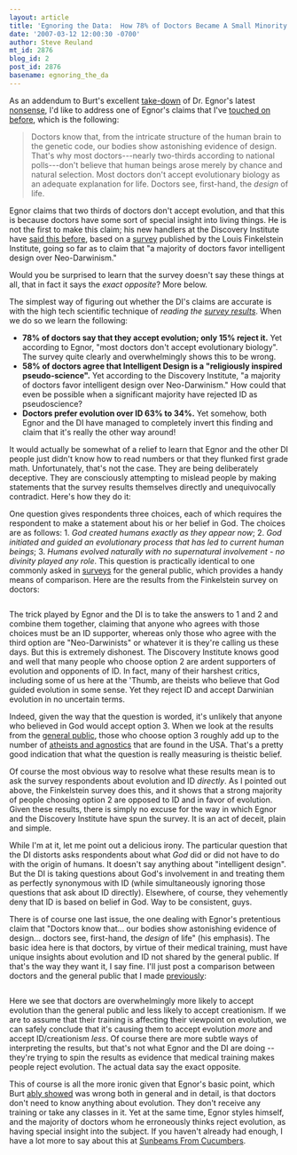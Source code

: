 ```yaml
---
layout: article
title: 'Egnoring the Data:  How 78% of Doctors Became A Small Minority'
date: '2007-03-12 12:00:30 -0700'
author: Steve Reuland
mt_id: 2876
blog_id: 2
post_id: 2876
basename: egnoring_the_da
---
```

As an addendum to Burt's excellent [take-down](/archives/2007/03/egnorance-combo-arrogance.html) of Dr. Egnor's latest [nonsense](http://www.evolutionnews.org/2007/03/why_would_i_want_my_doctor_to.html),  I'd like to address one of Egnor's claims that I've [touched on before](/archives/2007/01/why-do-so-many.html), which is the following:

> Doctors know that, from the intricate structure of the human brain to the genetic code, our bodies show astonishing evidence of design.  That's why most doctors---nearly two-thirds according to national polls---don't believe that human beings arose merely by chance and natural selection. Most doctors don't accept evolutionary biology as an adequate explanation for life.  Doctors see, first-hand, the _design_ of life.

Egnor claims that two thirds of doctors don't accept evolution, and that this is because doctors have some sort of special insight into living things.  He is not the first to make this claim; his new handlers at the Discovery Institute have [said this before](http://www.evolutionnews.org/2005/05/poll_60_percent_of_doctors_reject_darwin.html), based on a [survey](http://www.jtsa.edu/research/finkelstein/surveys/evolution_results.shtml) published by the Louis Finkelstein Institute, going so far as to claim that "a majority of doctors favor intelligent design over Neo-Darwinism."  

Would you be surprised to learn that the survey doesn't say these things at all, that in fact it says the _exact opposite_?  More below.

The simplest way of figuring out whether the DI's claims are accurate is with the high tech scientific technique of _reading the [survey results](http://www.jtsa.edu/research/finkelstein/surveys/evolution_results.shtml)_.  When we do so we learn the following:


* **78% of doctors say that they accept evolution; only 15% reject it.**  Yet according to Egnor, "most doctors don't accept evolutionary biology".  The survey quite clearly and overwhelmingly shows this to be wrong.
* **58% of doctors agree that Intelligent Design is a "religiously inspired pseudo-science".**  Yet according to the Discovery Institute, "a majority of doctors favor intelligent design over Neo-Darwinism."  How could that even be possible when a significant majority have rejected ID as pseudoscience? 
* **Doctors prefer evolution over ID 63% to 34%.**  Yet somehow, both Egnor and the DI have managed to completely invert this finding and claim that it's really the other way around!

It would actually be somewhat of a relief to learn that Egnor and the other DI people just didn't know how to read numbers or that they flunked first grade math.  Unfortunately, that's not the case.  They are being deliberately deceptive.  They are consciously attempting to mislead people by making statements that the survey results themselves directly and unequivocally contradict.   Here's how they do it:

One question gives respondents three choices, each of which requires the respondent to make a statement about his or her belief in God.  The choices are as follows:  1.  _God created humans exactly as they appear now_; 2. _God initiated and guided an evolutionary process that has led to current human beings_; 3. _Humans evolved naturally with no supernatural involvement - no divinity played any role_.  This question is practically identical to one commonly asked in [surveys](http://www.cbsnews.com/stories/2005/10/22/opinion/polls/main965223.shtml) for the general public, which provides a handy means of comparison.  Here are the results from the Finkelstein survey on doctors:

<img src="http://www.jtsa.edu/images/research/lf_evol_q7.gif" alt="" />

The trick played by Egnor and the DI is to take the answers to 1 and 2 and combine them together, claiming that anyone who agrees with those choices must be an ID supporter, whereas only those who agree with the third option are "Neo-Darwinists" or whatever it is they're calling us these days.  But this is extremely dishonest.  The Discovery Institute knows good and well that many people who choose option 2 are ardent supporters of evolution and opponents of ID.  In fact, many of their harshest critics, including some of us here at the 'Thumb, are theists who believe that God guided evolution in some sense.  Yet they reject ID and accept Darwinian evolution in no uncertain terms.  

Indeed, given the way that the question is worded, it's unlikely that anyone who believed in God would accept option 3.  When we look at the results from the [general public](http://www.cbsnews.com/stories/2005/10/22/opinion/polls/main965223.shtml), those who choose option 3 roughly add up to the number of [atheists and agnostics](http://www.harrisinteractive.com/news/allnewsbydate.asp?NewsID=1131) that are found in the USA.  That's a pretty good indication that what the question is really measuring is theistic belief.  

Of course the most obvious way to resolve what these results mean is to ask the survey respondents about evolution and ID _directly_.  As I pointed out above, the Finkelstein survey does this, and it shows that a strong majority of people choosing option 2 are opposed to ID and in favor of evolution.  Given these results, there is simply no excuse for the way in which Egnor and the Discovery Institute have spun the survey.  It is an act of deceit, plain and simple.

While I'm at it, let me point out a delicious irony.  The particular question that the DI distorts asks respondents about what _God_ did or did not have to do with the origin of humans.  It doesn't say anything about "intelligent design".  But the DI is taking questions about God's involvement in and treating them as perfectly synonymous with ID (while simultaneously ignoring those questions that ask about ID directly).  Elsewhere, of course, they vehemently deny that ID is based on belief in God.  Way to be consistent, guys.     

There is of course one last issue, the one dealing with Egnor's pretentious claim that "Doctors know that... our bodies show astonishing evidence of design... doctors see, first-hand, the _design_ of life" (his emphasis).  The basic idea here is that doctors, by virtue of their medical training, must have unique insights about evolution and ID not shared by the general public.  If that's the way they want it, I say fine.  I'll just post a comparison between doctors and the general public that I made [previously](/archives/2007/01/why-do-so-many.html):

<img src="{{ site.baseurl }}/uploads/2007/evochart.JPG" alt="" />

Here we see that doctors are overwhelmingly more likely to accept evolution than the general public and less likely to accept creationism.  If we are to assume that their training is affecting their viewpoint on evolution, we can safely conclude that it's causing them to accept evolution _more_ and accept ID/creationism _less_.  Of course there are more subtle ways of interpreting the results, but that's not what Egnor and the DI are doing -- they're trying to spin the results as evidence that medical training makes people reject evolution.  The actual data say the exact opposite.

This of course is all the more ironic given that Egnor's basic point, which Burt [ably showed](/archives/2007/03/egnorance-combo-arrogance.html) was wrong both in general and in detail, is that doctors don't need to know anything about evolution.  They don't receive any training or take any classes in it.  Yet at the same time, Egnor styles himself, and the majority of doctors whom he erroneously thinks reject evolution, as having special insight into the subject.  If you haven't already had enough, I have a lot more to say about this at [Sunbeams From Cucumbers](http://stevereuland.blogspot.com/2007/03/egnorance.html).
